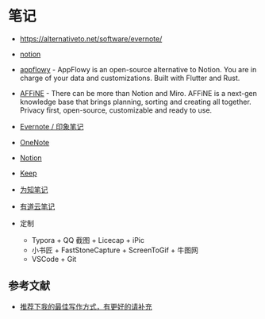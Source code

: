 # 笔记

- https://alternativeto.net/software/evernote/
- [notion](https://www.notion.so/)
- [appflowy](https://github.com/AppFlowy-IO/appflowy) - AppFlowy is an open-source alternative to Notion. You are in charge of your data and customizations. Built with Flutter and Rust.
- [AFFiNE](https://github.com/toeverything/AFFiNE) - There can be more than Notion and Miro. AFFiNE is a next-gen knowledge base that brings planning, sorting and creating all together. Privacy first, open-source, customizable and ready to use.
- [Evernote / 印象笔记](https://www.yinxiang.com/)
- [OneNote](https://www.onenote.com)
- [Notion](https://www.notion.so)
- [Keep](https://keep.google.com/)
- [为知笔记](https://note.wiz.cn/auth/auto)
- [有道云笔记](https://note.youdao.com/)
- 定制

    - Typora + QQ 截图 + Licecap + iPic
    - 小书匠 + FastStoneCapture + ScreenToGif + 牛图网
    - VSCode + Git

## 参考文献

- [推荐下我的最佳写作方式，有更好的请补充](https://www.v2ex.com/t/539856)
